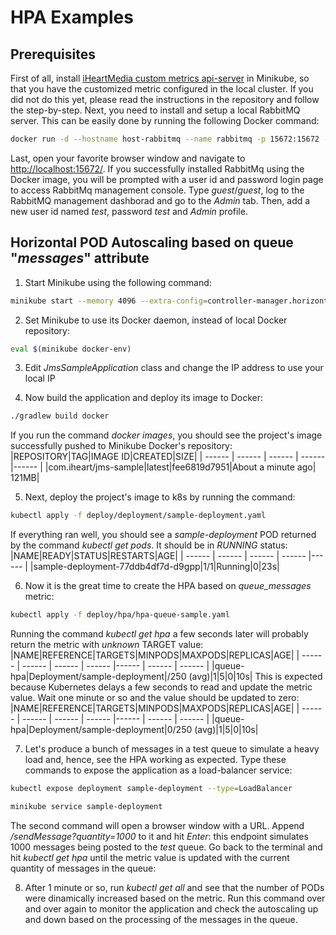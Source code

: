 # HPA Examples
## Prerequisites
First of all, install [iHeartMedia custom metrics api-server](https://github.com/ihm-software/ihm-metrics-api-server) in Minikube, so that you have the customized metric configured in the local cluster. If you did not do this yet, please read the instructions in the repository and follow the step-by-step.
Next, you need to install and setup a local RabbitMQ server. This can be easily done by running the following Docker command:
```sh
docker run -d --hostname host-rabbitmq --name rabbitmq -p 15672:15672 -p 5672:5672 rabbitmq:3-management
```
Last, open your favorite browser window and navigate to [http://localhost:15672/](http://localhost:15672/). If you successfully installed RabbitMq using the Docker image, you will be prompted with a user id and password login page to access RabbitMq management console. Type *guest*/*guest*, log to the RabbitMQ management dashborad and go to the *Admin* tab. Then, add a new user id named *test*, password *test* and *Admin* profile.

## Horizontal POD Autoscaling based on queue "*messages*" attribute
1. Start Minikube using the following command:
```sh
minikube start --memory 4096 --extra-config=controller-manager.horizontal-pod-autoscaler-upscale-delay=10s  --extra-config=controller-manager.horizontal-pod-autoscaler-downscale-delay=10s --extra-config=controller-manager.horizontal-pod-autoscaler-sync-period=10s
```

2. Set Minikube to use its Docker daemon, instead of local Docker repository:
```sh
eval $(minikube docker-env)
```

3. Edit *JmsSampleApplication* class and change the IP address to use your local IP

4. Now build the application and deploy its image to Docker:
```sh
./gradlew build docker
```
If you run the command *docker images*, you should see the project's image successfully pushed to Minikube Docker's repository:
|REPOSITORY|TAG|IMAGE ID|CREATED|SIZE|
| ------ | ------ | ------ | ------ |------ |
|com.iheart/jms-sample|latest|fee6819d7951|About a minute ago|   121MB|

5. Next, deploy the project's image to k8s by running the command:
```sh
kubectl apply -f deploy/deployment/sample-deployment.yaml
```
If everything ran well, you should see a *sample-deployment* POD returned by the command *kubectl get pods*. It should be in *RUNNING* status:
|NAME|READY|STATUS|RESTARTS|AGE|
| ------ | ------ | ------ | ------ |------ |
|sample-deployment-77ddb4df7d-d9gpp|1/1|Running|0|23s|

6. Now it is the great time to create the HPA based on *queue_messages* metric:
```sh
kubectl apply -f deploy/hpa/hpa-queue-sample.yaml
```
Running the command *kubectl get hpa* a few seconds later will probably return the metric with *unknown* TARGET value:
|NAME|REFERENCE|TARGETS|MINPODS|MAXPODS|REPLICAS|AGE|
| ------ | ------ | ------ | ------ |------ | ------ | ------ |
|queue-hpa|Deployment/sample-deployment|<unknown>/250 (avg)|1|5|0|10s|
This is expected because Kubernetes delays a few seconds to read and update the metric value. Wait one minute or so and the value should be updated to zero:
|NAME|REFERENCE|TARGETS|MINPODS|MAXPODS|REPLICAS|AGE|
| ------ | ------ | ------ | ------ |------ | ------ | ------ |
|queue-hpa|Deployment/sample-deployment|0/250 (avg)|1|5|0|10s|

7. Let's produce a bunch of messages in a test queue to simulate a heavy load and, hence, see the HPA working as expected. Type these commands to expose the application as a load-balancer service:
```sh
kubectl expose deployment sample-deployment --type=LoadBalancer

minikube service sample-deployment
```
The second command will open a browser window with a URL. Append */sendMessage?quantity=1000* to it and hit *Enter*: this endpoint simulates 1000 messages being posted to the *test* queue.
Go back to the terminal and hit *kubectl get hpa* until the metric value is updated with the current quantity of messages in the queue:


8. After 1 minute or so, run *kubectl get all* and see that the number of PODs were dinamically increased based on the metric. Run this command over and over again to monitor the application and check the autoscaling up and down based on the processing of the messages in the queue.
